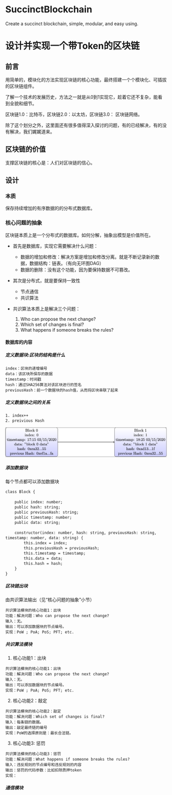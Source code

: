 # SuccinctBlockchain
Create a succinct blockchain,  simple, modular, and easy using.

# 设计并实现一个带Token的区块链

## 前言

用简单的，模块化的方法实现区块链的核心功能，最终搭建一个个模块化、可插拔的区块链组件。

了解一个技术的发展历史，方法之一就是从0到1实现它，趁着它还不复杂，能看到全貌和细节。

区块链1.0：比特币，区块链2.0：以太坊，区块链3.0： 区块链网络。

除了这个划分之外，这里面还有很多值得深入探讨的问题，有的已经解决，有的没有解决，我们娓娓道来。

## 区块链的价值

支撑区块链的核心是：人们对区块链的信心。

## 设计

### 本质

保存持续增加的有序数据的的分布式数据库。

### 核心问题的抽象

区块链本质上是一个分布式的数据库。如何分解，抽象出模型是价值所在。

- 首先是数据库，实现它需要解决什么问题：
	- 数据的增加和修改：解决方案是增加和修改分离。就是不断记录新的数据，数据结构：链表。（有向无环图DAG）
	- 数据的删除：没有这个功能，因为要保持数据不可篡改。

- 其次是分布式，就是要保持一致性
	- 节点通信
	- 共识算法

- 共识算法本质上是解决三个问题：
  1. Who can propose the next change?
  2. Which set of changes is final?
  3. What happens if someone breaks the rules?

#### 数据库的内容

##### 定义数据块:区块的结构是什么

```
index：区块的递增编号
data：该区块所保存的数据
timestamp：时间戳
hash：通过SHA256算法对该区块进行的签名
previousHash：前一个数据块的hash值，从而将区块串联了起来
```

##### 定义数据块之间的关系

```
1. index++
2. preivious Hash
```

![区块之间的关系](assets/pic01.png)


##### 添加数据块

每个节点都可以添加数据块

```
class Block {

    public index: number;
    public hash: string;
    public previousHash: string;
    public timestamp: number;
    public data: string;

    constructor(index: number, hash: string, previousHash: string, timestamp: number, data: string) {
        this.index = index;
        this.previousHash = previousHash;
        this.timestamp = timestamp;
        this.data = data;
        this.hash = hash;
    }
}
```

##### 区块链出块

由共识算法输出（见“核心问题的抽象”小节）

```
共识算法模块的核心功能1：出块
功能：解决问题：Who can propose the next change?
输入：无。
输出：可以添加数据块的节点编号。
实现：PoW ; PoA; PoS; PFT; etc.
```

##### 共识算法模块

1. 核心功能1：出块

```
共识算法模块的核心功能1：出块
功能：解决问题：Who can propose the next change?
输入：无。
输出：可以添加数据块的节点编号。
实现：PoW ; PoA; PoS; PFT; etc.
```

2. 核心功能2：敲定

```
共识算法模块的核心功能2：敲定
功能：解决问题：Which set of changes is final?
输入：每条链的数据。
输出：敲定最终链的编号
实现：PoW的选择原则是：最长合法链。
```

3. 核心功能3: 惩罚

```
共识算法模块的核心功能3：惩罚
功能：解决问题：What happens if someone breaks the rules?
输入：违反规则的节点编号和违反规则的内容
输出：惩罚的代码参数：比如扣除质押token
实现：
```

##### 通信模块
